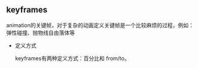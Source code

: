 ## keyframes

animation的关键帧，对于复杂的动画定义关键帧是一个比较麻烦的过程，例如：弹性碰撞、抛物线自由落体等

* 定义方式

  keyframes有两种定义方式：百分比和 from/to。

